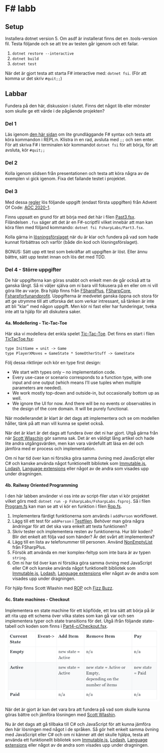 # F# labb

## Setup

Installera dotnet version 5. Om asdf är installerat finns det en .tools-version fil.
Testa följande och se att tre av testen går igenom och ett failar.
1. `dotnet restore --interactive`
1. `dotnet build`
1. `dotnet test`

När det är gjort testa att starta F# interactive med: `dotnet fsi`. (För att komma ur det skriv `#quit;;`)

## Labbar
Fundera på den här, diskussion i slutet.
Finns det något lib eller mönster som skulle ge ett värde i de pågående projekten?

### Del 1
Läs igenom [den här sidan](https://fsharpforfunandprofit.com/posts/fsharp-in-60-seconds/) om lite grundläggande F# syntax och testa att köra kommandon i REPL:n.
Klistra in en rad, avsluta med `;;` och sen enter.
För att skriva F# i terminalen kör kommandot `dotnet fsi` för att börja, för att avsluta, kör `#quit;;`

### Del 2
Kolla igenom slidsen från presentationen och testa att köra några av de exemplen vi gick igenom.
Fixa det failande testet i projektet.

### Del 3
Med dessa [regler](https://fsharpforfunandprofit.com/learning-fsharp/#dos-and-donts) lös följande uppgift (endast första uppgiften) från Advent Of Code:
[AOC 2020-1](https://adventofcode.com/2020/day/1).

Finns uppsatt en grund för att börja med det här i filen [Past3.fsx](/FsharpLabs/Part3.fsx).
Filändelsen `.fsx` säger att det är en F#-scriptfil vilket innebär att man kan köra filen med följand kommando: `dotnet fsi FsharpLabs/Part3.fsx`.

Kolla gärna in [lösningsförslaget](https://github.com/rq-abrahamsson/aoc/blob/master/2020-1/App.fsx) när du är klar och fundera på vad som hade kunnat förbättras och varför (både din kod och lösningsförslaget).

BONUS: Sätt upp ett test som bekräftar att uppgiften är löst. Eller ännu bättre, sätt upp testet innan och lös det med TDD.

### Del 4 - Större uppgifter
De här uppgifterna kan göras snabbt och enkelt men de går också att ta ganska långt.
Så ni väljer själva om ni bara vill fokusera på en eller om ni vill göra lite av varje.
Bra hjälp finns från [FSharpPlus](http://fsprojects.github.io/FSharpPlus/), [FSharpCore](https://fsharp.github.io/fsharp-core-docs/), [Fsharpforfunandprofit](https://fsharpforfunandprofit.com/).
Uppgifterna är medvetet ganska öppna och stora för att ge utrymme till att utforska det som verkar intressant, så tänken är inte att bli "klar" med någon uppgift. 
Men kör ni fast eller har funderingar, tveka inte att ta hjälp för att diskutera saker.

#### 4a. Modellering - Tic-Tac-Toe

Här ska vi modellera det enkla spelet [Tic-Tac-Toe](https://en.wikipedia.org/wiki/Tic-tac-toe). Det finns en start i filen [TicTacToe.fsx](/FsharpLabs/Part3-a):
```
type InitGame = unit -> Game
type PlayerXMoves = GameState * SomeOtherStuff -> GameState
```
Följ dessa riktlinjer och kör en type first design:
* We start with types only – no implementation code.
* Every use-case or scenario corresponds to a function type, with one input and one output (which means I’ll use tuples when multiple parameters are needed).
* We work mostly top-down and outside-in, but occasionally bottom up as well.
* We ignore the UI for now. And there will be no events or observables in the design of the core domain. It will be purely functional.

När modellerandet är klart är det dags att implementera och se om modellen håller, tänk på att man vill kunna se spelet också.

När det är klart är det dags att fundera över det ni har gjort. Utgå gärna från när [Scott Wlaschin](https://fsharpforfunandprofit.com/posts/enterprise-tic-tac-toe/) gör samma sak.
Det är en väldigt lång artikel och hade lite andra utgångsvärden, men kan vara värdefullt att läsa en del och jämföra med er process och implementation.

Om ni har tid över kan ni försöka göra samma övning med JavaScript eller C# och kanske använda något funktionellt bibliotek som [Immutable.js](https://immutable-js.github.io/immutable-js/docs/#/), [Lodash](https://lodash.com/docs), [Language extensions](https://github.com/louthy/language-ext) eller något av de andra som visades upp under dragningen.

#### 4b. Railway Oriented Programming

I den här labben använder vi oss inte av script-filer utan vi kör projektet vilket görs med: `dotnet run -p FsharpLabs/FsharpLabs.fsproj`.
Så i filen [Program.fs](/FsharpLabs/Program.fs) kan man se att vi kör en funktion i filen [Rop.fs](/FsharpLabs/Part4-b/Rop.fs).
1. Implementera färdigt funktionerna som används i `addPerson` workflowet.
1. Lägg till ett test för `addPerson` i [Testfilen](/FsharpLabs.Test/Part4-b/Part4b.fs).
   Behöver man göra några ändringar för att det ska vara enkelt att testa funktionen?
1. Skriv tester och implementera resten av funktionerna.
   Hur blir koden? Blir det enkelt att följa vad som händer? Är det svårt att implementera?
1. Lägg till en lista av telefonummer till personen. Använd [NonEmptyList](http://fsprojects.github.io/FSharpPlus/reference/fsharpplus-data-nonemptylist.html) från FSharpPlus.
1. Försök att använda en mer komplex-feltyp som inte bara är av typen `string`.
1. Om ni har tid över kan ni försöka göra samma övning med JavaScript eller C# och kanske använda något funktionellt bibliotek som [Immutable.js](https://immutable-js.github.io/immutable-js/docs/#/), [Lodash](https://lodash.com/docs), [Language extensions](https://github.com/louthy/language-ext) eller något av de andra som visades upp under dragningen.

För hjälp finns Scott Wlashin med [ROP](https://fsharpforfunandprofit.com/posts/recipe-part2/) och
[Fizz Buzz](https://fsharpforfunandprofit.com/posts/railway-oriented-programming-carbonated/).

#### 4c. State machines - Checkout

Implementera en state machine för ett köpflöde, ett bra sätt att börja på är att rita upp ett schema över vilka states som kan gå var och sen implementera typer och state transitions för det.
Utgå ifrån följande state-tabell och koden som finns i [Part4-c/Checkout.fsx](/FsharpLabs/Part4-c/Checkout.fsx).
![State table](./state-table.png)

När det är gjort är kan det vara bra att fundera på vad som skulle kunna göras bättre och jämföra lösningen med [Scott Wlashin](https://fsharpforfunandprofit.com/posts/designing-with-types-representing-states/).

Nu är det dags att gå tillbaka till C# och JavaScript för att kunna jämföra den här lösningen med något i de språken.
Så gör helt enkelt samma övning med JavaScript eller C# och om ni känner att det skulle hjälpa, testa att använda ett funktionellt bibliotek som [Immutable.js](https://immutable-js.github.io/immutable-js/docs/#/), [Lodash](https://lodash.com/docs), [Language extensions](https://github.com/louthy/language-ext) eller något av de andra som visades upp under dragningen.


